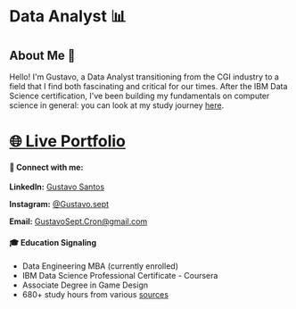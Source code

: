 # Data Analyst 📊

## About Me 👋

Hello! I'm Gustavo, a Data Analyst transitioning from the CGI industry to a field that I find both fascinating and critical for our times. After the IBM Data Science certification, I've been building my fundamentals on computer science in general: you can look at my study journey [here](http://gustavosept.us-east-1.elasticbeanstalk.com/#educational-journey).

# [🌐 Live Portfolio](http://gustavosept.us-east-1.elasticbeanstalk.com/)

#### 🔗 Connect with me:

**LinkedIn:** [Gustavo Santos](https://www.linkedin.com/in/gustavosept/)

**Instagram:** [@Gustavo.sept](https://www.instagram.com/gustavo.sept/)

**Email:** GustavoSept.Cron@gmail.com

#### 🎓 Education Signaling

+ Data Engineering MBA (currently enrolled)
+ IBM Data Science Professional Certificate - Coursera
+ Associate Degree in Game Design
+ 680+ study hours from various [sources](http://gustavosept.us-east-1.elasticbeanstalk.com/#educational-journey)
